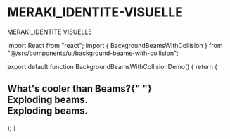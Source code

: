 # MERAKI_IDENTITE-VISUELLE
MERAKI_IDENTITE VISUELLE 



import React from "react";
import { BackgroundBeamsWithCollision } from "@/src/components/ui/background-beams-with-collision";

export default function BackgroundBeamsWithCollisionDemo() {
  return (
    <BackgroundBeamsWithCollision>
      <h2 className="text-2xl relative z-20 md:text-4xl lg:text-7xl font-bold text-center text-black dark:text-white font-sans tracking-tight">
        What&apos;s cooler than Beams?{" "}
        <div className="relative mx-auto inline-block w-max [filter:drop-shadow(0px_1px_3px_rgba(27,_37,_80,_0.14))]">
          <div className="absolute left-0 top-[1px] bg-clip-text bg-no-repeat text-transparent bg-gradient-to-r py-4 from-purple-500 via-violet-500 to-pink-500 [text-shadow:0_0_rgba(0,0,0,0.1)]">
            <span className="">Exploding beams.</span>
          </div>
          <div className="relative bg-clip-text text-transparent bg-no-repeat bg-gradient-to-r from-purple-500 via-violet-500 to-pink-500 py-4">
            <span className="">Exploding beams.</span>
          </div>
        </div>
      </h2>
    </BackgroundBeamsWithCollision>
  );
}
